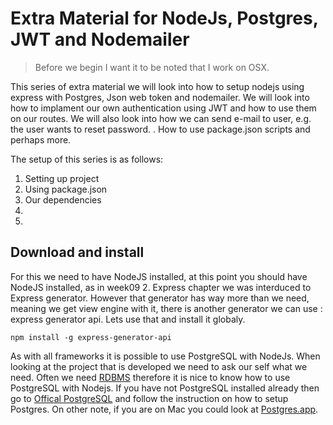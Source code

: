 # Extra Material for NodeJs, Postgres, JWT and Nodemailer
>Before we begin I want it to be noted that I work on OSX.

This series of extra material we will look into how to setup nodejs using express with Postgres, Json web token and nodemailer. We will look into how to implament our own authentication using JWT and how to use them on our routes. We will also look into how we can send e-mail to user, e.g. the user wants to reset password. . How to use package.json scripts and perhaps more. 


The setup of this series is as follows:


1. Setting up project
2. Using package.json
3. Our dependencies
4. 
5. 


## Download and install
For this we need to have NodeJS installed, at this point you should have NodeJS installed, as in week09 2. Express chapter we was interduced to Express generator. However that generator has way more than we need, meaning we get view engine with it, there is another generator we can use : express generator api. Lets use that and install it globaly. 

	npm install -g express-generator-api 


As with all frameworks it is possible to use PostgreSQL with NodeJs. When looking at the project that is developed we need to ask our self what we need. Often we need [RDBMS](https://en.wikipedia.org/wiki/Relational_database) therefore it is nice to know how to use PostgreSQL with Nodejs. If you have not PostgreSQL installed already then go to [Offical PostgreSQL](https://www.postgresql.org) and follow the instruction on how to setup Postgres. On other note, if you are on Mac you could look at [Postgres.app](http://postgresapp.com). 


